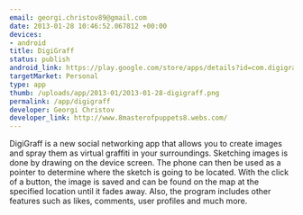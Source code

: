 ```yaml
--- 
email: georgi.christov89@gmail.com
date: 2013-01-28 10:46:52.067812 +00:00
devices: 
- android
title: DigiGraff
status: publish
android_link: https://play.google.com/store/apps/details?id=com.digigraff
targetMarket: Personal
type: app
thumb: /uploads/app/2013-01/2013-01-28-digigraff.png
permalink: /app/digigraff
developer: Georgi Christov
developer_link: http://www.8masterofpuppets8.webs.com/
---
```


DigiGraff is a new social networking app that allows you to create images and spray them as virtual graffiti in your surroundings. Sketching images is done by drawing on the device screen. The phone can then be used as a pointer to determine where the sketch is going to be located. With the click of a button, the image is saved and can be found on the map at the specified location until it fades away. Also, the program includes other features such as likes, comments, user profiles and much more.
